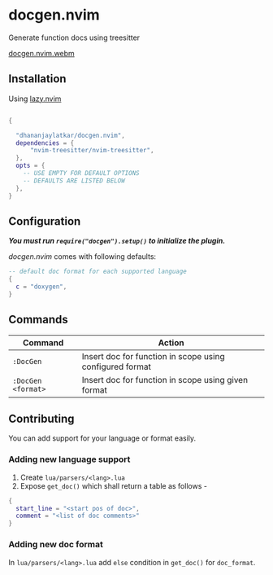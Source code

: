 # docgen.nvim

Generate function docs using treesitter

[docgen.nvim.webm](https://github.com/dhananjaylatkar/docgen.nvim/assets/27724944/e560572e-7539-4b26-b8e2-2d899cbde877)

## Installation

Using [lazy.nvim](https://github.com/folke/lazy.nvim)

```lua

{

  "dhananjaylatkar/docgen.nvim",
  dependencies = {
      "nvim-treesitter/nvim-treesitter",
  },
  opts = {
    -- USE EMPTY FOR DEFAULT OPTIONS
    -- DEFAULTS ARE LISTED BELOW
  },
}
```

## Configuration

_**You must run `require("docgen").setup()` to initialize the plugin.**_

_docgen.nvim_ comes with following defaults:

```lua
-- default doc format for each supported language
{
  c = "doxygen",
}
```

## Commands

| Command            | Action                                                   |
| ------------------ | -------------------------------------------------------- |
| `:DocGen`          | Insert doc for function in scope using configured format |
| `:DocGen <format>` | Insert doc for function in scope using given format      |

## Contributing

You can add support for your language or format easily.

### Adding new language support

1. Create `lua/parsers/<lang>.lua`
2. Expose `get_doc()` which shall return a table as follows -

```lua
{
  start_line = "<start pos of doc>",
  comment = "<list of doc comments>"
}
```

### Adding new doc format

In `lua/parsers/<lang>.lua` add `else` condition in `get_doc()` for `doc_format`.
